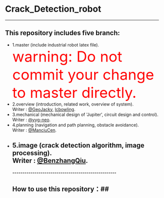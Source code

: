 # Crack_Detection_robot
----------------------------------------------------
## This repository includes five branch: ##
- 1.master (include industrial robot latex file).  
  <font color=#ff000 size=12>warning: Do not commit your change to master directly.</font>
- 2.overview (introduction, related work, overview of system).  
  Writer : [@GeoJacky](https://github.com/GeoJacky), [lcbowling](https://github.com/lcbowling).  
- 3.mechanical (mechanical design of 'Jupiter', circuit design and control).  
  Writer : [@yyg-neo](https://github.com/yyg-neo).
- 4.planning (navigation and path planning, obstacle avoidance).  
  Writer : [@ManciuCen](https://github.com/ManciuCen).
- 5.image (crack detection algorithm, image processing).  
  Writer : [@BenzhangQiu](https://github.com/BenzhangQiu).
  ----------------------------------------------------
  **----------------------------------------------------**
  ## How to use this repository：##
  
  
